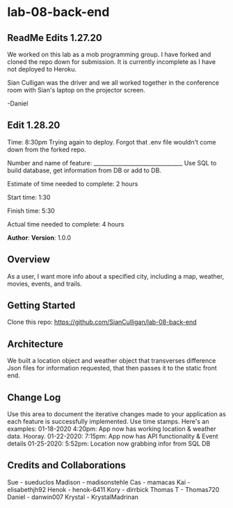 # lab-08-back-end
## ReadMe Edits 1.27.20

We worked on this lab as a mob programming group. I have forked and cloned the repo down for submission. It is currently incomplete as I have not deployed to Heroku.

Sian Culligan was the driver and we all worked together in the conference room with Sian's laptop on the projector screen.

-Daniel

## Edit 1.28.20
Time: 8:30pm
Trying again to deploy. Forgot that .env file wouldn't come down from the forked repo.

Number and name of feature: ________________________________
Use SQL to build database, get information from DB or add to DB.


Estimate of time needed to complete: 2 hours

Start time: 1:30

Finish time: 5:30

Actual time needed to complete: 4 hours

**Author**: 
**Version**: 1.0.0 

## Overview

As a user, I want more info about a specified city, including a map, weather, movies, events, and trails.

## Getting Started

Clone this repo: https://github.com/SianCulligan/lab-08-back-end

## Architecture

We built a location object and weather object that transverses difference Json files for information requested, that then passes it to the static front end.

## Change Log
 Use this area to document the iterative changes made to your application as each feature is successfully implemented. Use time stamps. Here's an examples:
01-18-2020 4:20pm: App now has working location & weather data. Hooray.
01-22-2020: 7:15pm: App now has API functionality & Event details
01-25-2020: 5:52pm: Location now grabbing infor from SQL DB

## Credits and Collaborations

Sue - sueduclos
Madison - madisonstehle
Cas - mamacas
Kai - elisabethjh92
Henok - henok-6411 
Kory - dirrbick
Thomas T - Thomas720
Daniel - danwin007
Krystal - KrystalMadrinan
